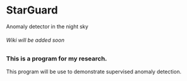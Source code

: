 # StarGuard
 Anomaly detector in the night sky
###### Wiki will be added soon


### This is a program for my research.
This program will be use to demonstrate supervised anomaly detection.
